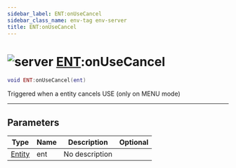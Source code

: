 ```yaml
---
sidebar_label: ENT:onUseCancel
sidebar_class_name: env-tag env-server
title: ENT:onUseCancel
---
```


# <img src='/img/wiki/server.png' alt='server' classname='env-tag' /> [ENT](../ent/README.md):onUseCancel

```lua
void ENT:onUseCancel(ent)
```

Triggered when a entity cancels USE (only on MENU mode)<br/>

-----------------
## Parameters

| Type   | Name | Description | Optional |
| ------ | ---- | ----------- | -------: |
| [Entity](../entity/README.md) | ent | No description |   |

